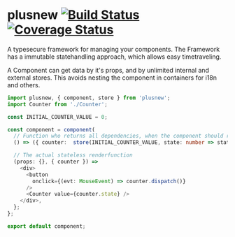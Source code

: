 # plusnew [![Build Status](https://api.travis-ci.org/plusnew/plusnew.svg?branch=master)](https://travis-ci.org/plusnew/plusnew) [![Coverage Status](https://coveralls.io/repos/github/plusnew/plusnew/badge.svg?branch=master)](https://coveralls.io/github/plusnew/plusnew)

A typesecure framework for managing your components.
The Framework has a immutable statehandling approach, which allows easy timetraveling.

A Component can get data by it's props, and by unlimited internal and external stores.
This avoids nesting the component in containers for i18n and others.

```ts
import plusnew, { component, store } from 'plusnew';
import Counter from './Counter';

const INITIAL_COUNTER_VALUE = 0;

const component = component(
  // Function who returns all dependencies, when the component should rerender
  () => ({ counter:  store(INITIAL_COUNTER_VALUE, state: number => state + 1) }),

  // The actual stateless renderfunction
  (props: {}, { counter }) =>
    <div>
      <button
        onclick={(evt: MouseEvent) => counter.dispatch()}
      />
      <Counter value={counter.state} />
    </div>,
  };
};

export default component;

```
